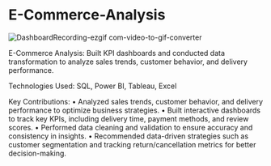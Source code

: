# E-Commerce-Analysis

![DashboardRecording-ezgif com-video-to-gif-converter](https://github.com/user-attachments/assets/7470244e-fc4f-422a-b408-3d6a12e91ae9)

E-Commerce Analysis: Built KPI dashboards and conducted data transformation to analyze sales trends, customer behavior, and delivery performance.

Technologies Used: SQL, Power BI, Tableau, Excel

Key Contributions:
•	Analyzed sales trends, customer behavior, and delivery performance to optimize business strategies.
•	Built interactive dashboards to track key KPIs, including delivery time, payment methods, and review scores.
•	Performed data cleaning and validation to ensure accuracy and consistency in insights.
•	Recommended data-driven strategies such as customer segmentation and tracking return/cancellation metrics for better decision-making.
